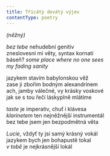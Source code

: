 ```yaml
---
title: Třicátý devátý výjev
contentType: poetry
---
```


<section>

_(něžný)_

_bez tebe_ nehudební genitiv  
zneslovesní mi věty, syntax kornatí  
báseň? _some place where no one sees  
my fading sanity_

</section>

<section>

jazykem stavím babylonskou věž  
zase ji zbořím bodným alexandrínem  
ach, jamby válečné, vy krásky voskové  
jak se s tou řečí láskyplně mlátíme

</section>

<section>

_taste_ je imperativ, chuť i klávesa  
_klarinetem_ ten nejněžnější instrumentál  
bez tebe jsem jen bezpodmětná věta

</section>

<section>

_Lucie_, vždyť ty jsi samý krásný vokál  
jazykem bych jen bohapustě tokal  
_v tobě_ je nejkrásnější lokál

</section>
